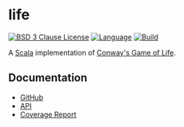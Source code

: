 # life

[![BSD 3 Clause License](https://img.shields.io/github/license/nigeleke/life?style=plastic)](https://github.com/nigeleke/life/blob/master/LICENSE)
[![Language](https://img.shields.io/badge/language-Scala-blue.svg?style=plastic)](https://www.scala-lang.org)
[![Build](https://img.shields.io/github/workflow/status/nigeleke/life/Build?style=plastic)](https://github.com/nigeleke/life/actions/workflows/scala.yml)

A [Scala](https://scala-lang.org/) implementation of [Conway's Game of Life](https://en.wikipedia.org/wiki/Conway%27s_Game_of_Life).

## Documentation

  * [GitHub](https://github.com/nigeleke/life)
  * [API](target/api/index.html)
  * [Coverage Report](target/scala-3.2.0/scoverage-report/index.html)
